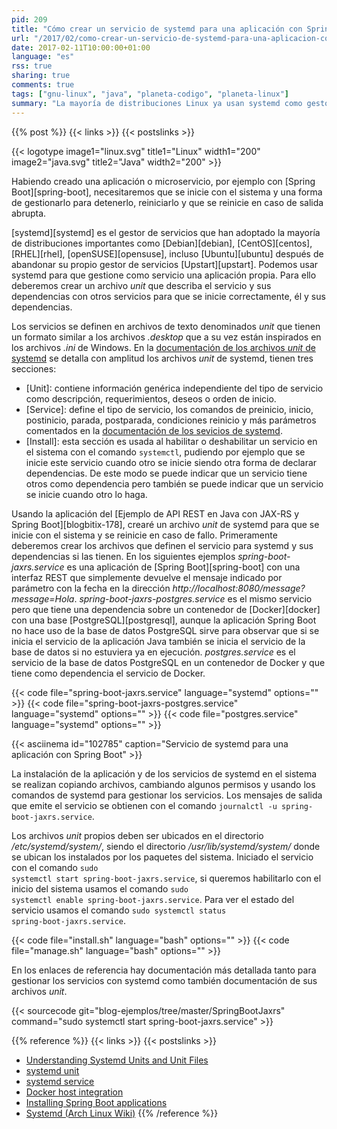 ```yaml
---
pid: 209
title: "Cómo crear un servicio de systemd para una aplicación con Spring Boot"
url: "/2017/02/como-crear-un-servicio-de-systemd-para-una-aplicacion-con-spring-boot/"
date: 2017-02-11T10:00:00+01:00
language: "es"
rss: true
sharing: true
comments: true
tags: ["gnu-linux", "java", "planeta-codigo", "planeta-linux"]
summary: "La mayoría de distribuciones Linux ya usan systemd como gestor y supervisor de los servicios del sistema.  Creando un descriptor podremos gestionar un servicio propio con los mismos comandos de systemd que usamos para cualquier otro servicio del sistema."
---
```


{{% post %}}
{{< links >}}
{{< postslinks >}}

{{< logotype image1="linux.svg" title1="Linux" width1="200" image2="java.svg" title2="Java" width2="200" >}}

Habiendo creado una aplicación o microservicio, por ejemplo con [Spring Boot][spring-boot], necesitaremos que se inicie con el sistema y una forma de gestionarlo para detenerlo, reiniciarlo y que se reinicie en caso de salida abrupta.

[systemd][systemd] es el gestor de servicios que han adoptado la mayoría de distribuciones importantes como [Debian][debian], [CentOS][centos], [RHEL][rhel], [openSUSE][opensuse], incluso [Ubuntu][ubuntu] después de abandonar su propio gestor de servicios [Upstart][upstart]. Podemos usar systemd para que gestione como servicio una aplicación propia. Para ello deberemos crear un archivo _unit_ que describa el servicio y sus dependencias con otros servicios para que se inicie correctamente, él y sus dependencias.

Los servicios se definen en archivos de texto denominados _unit_ que tienen un formato similar a los archivos _.desktop_ que a su vez están inspirados en los archivos _.ini_ de Windows. En la [documentación de los archivos _unit_ de systemd](http://www.freedesktop.org/software/systemd/man/systemd.unit.html) se detalla con amplitud los archivos _unit_ de systemd, tienen tres secciones:

* [Unit]: contiene información genérica independiente del tipo de servicio como descripción, requerimientos, deseos o orden de inicio.
* [Service]: define el tipo de servicio, los comandos de preinicio, inicio, postinicio, parada, postparada, condiciones reinicio y más parámetros comentados en la [documentación de los sevicios de systemd](http://www.freedesktop.org/software/systemd/man/systemd.service.html).
* [Install]: esta sección es usada al habilitar o deshabilitar un servicio en el sistema con el comando <code>systemctl</code>, pudiendo por ejemplo que se inicie este servicio cuando otro se inicie siendo otra forma de declarar dependencias. De este modo se puede indicar que un servicio tiene otros como dependencia pero también se puede indicar que un servicio se inicie cuando otro lo haga.

Usando la aplicación del [Ejemplo de API REST en Java con JAX-RS y Spring Boot][blogbitix-178], crearé un archivo _unit_ de systemd para que se inicie con el sistema y se reinicie en caso de fallo. Primeramente deberemos crear los archivos que definen el servicio para systemd y sus dependencias si las tienen. En los siguientes ejemplos _spring-boot-jaxrs.service_ es una aplicación de [Spring Boot][spring-boot] con una interfaz REST que simplemente devuelve el mensaje indicado por parámetro con la fecha en la dirección _http\://localhost:8080/message?message=Hola_. _spring-boot-jaxrs-postgres.service_ es el mismo servicio pero que tiene una dependencia sobre un contenedor de [Docker][docker] con una base [PostgreSQL][postgresql], aunque la aplicación Spring Boot no hace uso de la base de datos PostgreSQL sirve para observar que si se inicia el servicio de la aplicación Java también se inicia el servicio de la base de datos si no estuviera ya en ejecución. _postgres.service_ es el servicio de la base de datos PostgreSQL en un contenedor de Docker y que tiene como dependencia el servicio de Docker.

{{< code file="spring-boot-jaxrs.service" language="systemd" options="" >}}
{{< code file="spring-boot-jaxrs-postgres.service" language="systemd" options="" >}}
{{< code file="postgres.service" language="systemd" options="" >}}

{{< asciinema id="102785" caption="Servicio de systemd para una aplicación con Spring Boot" >}}

La instalación de la aplicación y de los servicios de systemd en el sistema se realizan copiando archivos, cambiando algunos permisos y usando los comandos de systemd para gestionar los servicios. Los mensajes de salida que emite el servicio se obtienen con el comando <code>journalctl -u spring-boot-jaxrs.service</code>.

Los archivos _unit_ propios deben ser ubicados en el directorio _/etc/systemd/system/_, siendo el directorio _/usr/lib/systemd/system/_ donde se ubican los instalados por los paquetes del sistema. Iniciado el servicio con el comando <code>sudo systemctl start spring-boot-jaxrs.service</code>, si queremos habilitarlo con el inicio del sistema usamos el comando <code>sudo systemctl enable spring-boot-jaxrs.service</code>. Para ver el estado del servicio usamos el comando <code>sudo systemctl status spring-boot-jaxrs.service</code>.

{{< code file="install.sh" language="bash" options="" >}}
{{< code file="manage.sh" language="bash" options="" >}}

En los enlaces de referencia hay documentación más detallada tanto para gestionar los servicios con systemd como también documentación de sus archivos _unit_.

{{< sourcecode git="blog-ejemplos/tree/master/SpringBootJaxrs" command="sudo systemctl start spring-boot-jaxrs.service" >}}

{{% reference %}}
{{< links >}}
{{< postslinks >}}
* [Understanding Systemd Units and Unit Files](https://www.digitalocean.com/community/tutorials/understanding-systemd-units-and-unit-files)
* [systemd unit](http://www.freedesktop.org/software/systemd/man/systemd.unit.html)
* [systemd service](http://www.freedesktop.org/software/systemd/man/systemd.service.html)
* [Docker host integration](https://docs.docker.com/engine/admin/host_integration/)
* [Installing Spring Boot applications](https://docs.spring.io/spring-boot/docs/1.5.1.RELEASE/reference/htmlsingle/#deployment-install)
* [Systemd (Arch Linux Wiki)](https://wiki.archlinux.org/index.php/Systemd)
{{% /reference %}}
